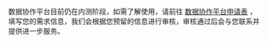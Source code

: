 数据协作平台目前仍在内测阶段，如需了解使用，请前往 [数据协作平台申请表](https://cloud.tencent.com/apply/p/fltbmdilywd) ，填写您的需求信息，我们会根据您预留的信息进行审核，审核通过后会与您联系并提供进一步服务。



